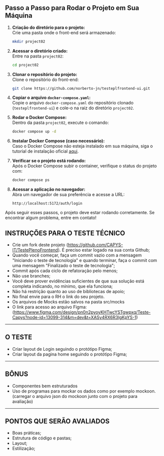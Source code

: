 ## Passo a Passo para Rodar o Projeto em Sua Máquina

1. **Criação do diretório para o projeto:**  
   Crie uma pasta onde o front-end será armazenado:  
   ```bash
   mkdir project02
   ```

2. **Acessar o diretório criado:**  
   Entre na pasta `project02`:  
   ```bash
   cd project02
   ```

3. **Clonar o repositório do projeto:**  
   Clone o repositório do front-end:  
   ```bash
   git clone https://github.com/norberto-jn/testeplfrontend-ui.git
   ```

4. **Copiar o arquivo `docker-compose.yaml`:**  
   Copie o arquivo `docker-compose.yaml` do repositório clonado (`testeplfrontend-ui`) e cole-o na raiz do diretório `project02`.

5. **Rodar o Docker Compose:**  
   Dentro da pasta `project02`, execute o comando:  
   ```bash
   docker compose up -d
   ```

6. **Instalar Docker Compose (caso necessário):**  
   Caso o Docker Compose não esteja instalado em sua máquina, siga o tutorial de instalação oficial [aqui](https://docs.docker.com/compose/install/).

7. **Verificar se o projeto está rodando:**  
   Após o Docker Compose subir o container, verifique o status do projeto com:  
   ```bash
   docker compose ps
   ```

8. **Acessar a aplicação no navegador:**  
   Abra um navegador de sua preferência e acesse a URL:  
   ```
   http://localhost:5172/auth/login
   ```

Após seguir esses passos, o projeto deve estar rodando corretamente. Se encontrar algum problema, entre em contato!


## INSTRUÇÕES PARA O TESTE TÉCNICO

- Crie um fork deste projeto (https://github.com/CAPYS-IT/TestePlenoFrontend).
  É preciso estar logado na sua conta Github;
- Quando você começar, faça um commit vazio com a mensagem "Iniciando o teste de tecnologia" e quando terminar, faça o commit com uma mensagem "Finalizado o teste de tecnologia";
- Commit após cada ciclo de refatoração pelo menos;
- Não use branches;
- Você deve prover evidências suficientes de que sua solução está completa indicando, no mínimo, que ela funciona;
- Não há restrição quanto ao uso de bibliotecas de apoio;
- No final envie para o RH o link do seu projeto.
- Os arquivos de Mocks estão salvos na pasta src/mocks
- O link para acesso ao arquivo Figma: (https://www.figma.com/design/pn0n2pyoyKHTwcYSTgwpxq/Teste-Capys?node-id=13099-314&m=dev&t=XASy4RX6R3lgKpYS-1)

---

## O TESTE

- Criar layout de Login seguindo o protótipo Figma;
- Criar layout da pagina home seguindo o protótipo Figma;

---

## BÔNUS

- Componentes bem estruturados
- Uso de programas para mockar os dados como por exemplo mockoon. (carregar o arquivo json do mockoon junto com o projeto para avaliação)

---

## PONTOS QUE SERÃO AVALIADOS

- Boas práticas;
- Estrutura de código e pastas;
- Layout;
- Estilização;
